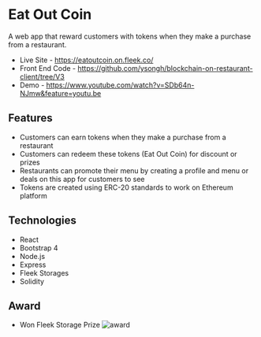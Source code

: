 # Eat Out Coin
A web app that reward customers with tokens when they make a purchase from a restaurant.

- Live Site - https://eatoutcoin.on.fleek.co/
- Front End Code - https://github.com/ysongh/blockchain-on-restaurant-client/tree/V3
- Demo - https://www.youtube.com/watch?v=SDb64n-NJmw&feature=youtu.be

## Features
- Customers can earn tokens when they make a purchase from a restaurant
- Customers can redeem these tokens (Eat Out Coin) for discount or prizes
- Restaurants can promote their menu by creating a profile and menu or deals on this app for customers to see
- Tokens are created using ERC-20 standards to work on Ethereum platform

## Technologies
- React
- Bootstrap 4
- Node.js
- Express
- Fleek Storages
- Solidity

## Award
- Won Fleek Storage Prize
![award](https://res.cloudinary.com/ysongit/image/upload/v1599621071/project/awardlist_j4unad.png "Award")